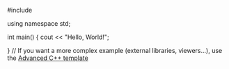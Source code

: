 #include <iostream>

using namespace std;

int main() 
{
    cout << "Hello, World!";

}
// If you want a more complex example (external libraries, viewers...), use the [Advanced C++ template](https://tech.io/select-repo/598)
